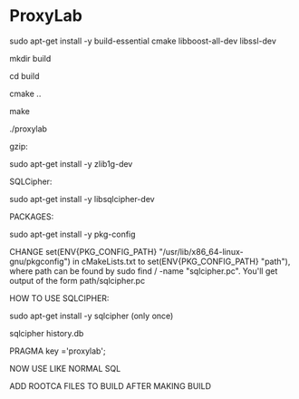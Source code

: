 # ProxyLab

sudo apt-get install -y build-essential cmake libboost-all-dev libssl-dev

mkdir build

cd build

cmake ..

make

./proxylab

gzip:

sudo apt-get install -y zlib1g-dev

SQLCipher:

sudo apt-get install -y libsqlcipher-dev

PACKAGES:

sudo apt-get install -y pkg-config

CHANGE set(ENV{PKG_CONFIG_PATH} "/usr/lib/x86_64-linux-gnu/pkgconfig") in cMakeLists.txt to set(ENV{PKG_CONFIG_PATH} "path"), where path can be found by sudo find / -name "sqlcipher.pc". You'll get output of the form path/sqlcipher.pc 

HOW TO USE SQLCIPHER: 

sudo apt-get install -y sqlcipher (only once)

sqlcipher history.db

PRAGMA key ='proxylab';

NOW USE LIKE NORMAL SQL

ADD ROOTCA FILES TO BUILD AFTER MAKING BUILD





